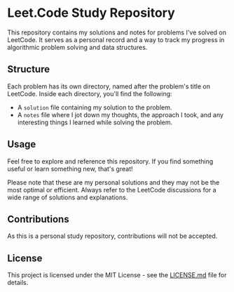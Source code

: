 # Leet.Code Study Repository

This repository contains my solutions and notes for problems I've solved on LeetCode. It serves as a personal record and a way to track my progress in algorithmic problem solving and data structures.

## Structure

Each problem has its own directory, named after the problem's title on LeetCode. Inside each directory, you'll find the following:

- A `solution` file containing my solution to the problem.
- A `notes` file where I jot down my thoughts, the approach I took, and any interesting things I learned while solving the problem.

## Usage

Feel free to explore and reference this repository. If you find something useful or learn something new, that's great!

Please note that these are my personal solutions and they may not be the most optimal or efficient. Always refer to the LeetCode discussions for a wide range of solutions and explanations.

## Contributions

As this is a personal study repository, contributions will not be accepted.

## License

This project is licensed under the MIT License - see the [LICENSE.md](LICENSE.md) file for details.